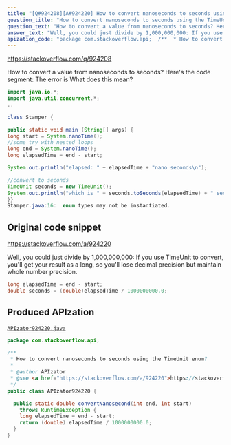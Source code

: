 ```yaml
---
title: "[Q#924208][A#924220] How to convert nanoseconds to seconds using the TimeUnit enum?"
question_title: "How to convert nanoseconds to seconds using the TimeUnit enum?"
question_text: "How to convert a value from nanoseconds to seconds? Here's the code segment: The error is What does this mean?"
answer_text: "Well, you could just divide by 1,000,000,000: If you use TimeUnit to convert, you'll get your result as a long, so you'll lose decimal precision but maintain whole number precision."
apization_code: "package com.stackoverflow.api;  /**  * How to convert nanoseconds to seconds using the TimeUnit enum?  *  * @author APIzator  * @see <a href=\"https://stackoverflow.com/a/924220\">https://stackoverflow.com/a/924220</a>  */ public class APIzator924220 {    public static double convertNanosecond(int end, int start)     throws RuntimeException {     long elapsedTime = end - start;     return (double) elapsedTime / 1000000000.0;   } }"
---
```


https://stackoverflow.com/q/924208

How to convert a value from nanoseconds to seconds?
Here&#x27;s the code segment:
The error is
What does this mean?


```java
import java.io.*;
import java.util.concurrent.*; 
..

class Stamper { 

public static void main (String[] args) { 
long start = System.nanoTime(); 
//some try with nested loops 
long end = System.nanoTime(); 
long elapsedTime = end - start;

System.out.println("elapsed: " + elapsedTime + "nano seconds\n");

//convert to seconds 
TimeUnit seconds = new TimeUnit(); 
System.out.println("which is " + seconds.toSeconds(elapsedTime) + " seconds"); 
}}
Stamper.java:16:  enum types may not be instantiated.
```


## Original code snippet

https://stackoverflow.com/a/924220

Well, you could just divide by 1,000,000,000:
If you use TimeUnit to convert, you&#x27;ll get your result as a long, so you&#x27;ll lose decimal precision but maintain whole number precision.

```java
long elapsedTime = end - start;
double seconds = (double)elapsedTime / 1000000000.0;
```

## Produced APIzation

[`APIzator924220.java`](https://github.com/pasqualesalza/apization-temp-data/raw/master/apizations/java/APIzator924220.java)

```java
package com.stackoverflow.api;

/**
 * How to convert nanoseconds to seconds using the TimeUnit enum?
 *
 * @author APIzator
 * @see <a href="https://stackoverflow.com/a/924220">https://stackoverflow.com/a/924220</a>
 */
public class APIzator924220 {

  public static double convertNanosecond(int end, int start)
    throws RuntimeException {
    long elapsedTime = end - start;
    return (double) elapsedTime / 1000000000.0;
  }
}

```